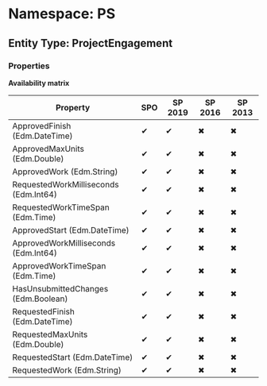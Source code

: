 # Namespace: PS
## Entity Type: ProjectEngagement

### Properties

**Availability matrix**

Property | SPO | SP 2019 | SP 2016 | SP 2013
----------|-----|---------|---------|--------
ApprovedFinish (Edm.DateTime) | ✔ | ✔ | ✖ | ✖
ApprovedMaxUnits (Edm.Double) | ✔ | ✔ | ✖ | ✖
ApprovedWork (Edm.String) | ✔ | ✔ | ✖ | ✖
RequestedWorkMilliseconds (Edm.Int64) | ✔ | ✔ | ✖ | ✖
RequestedWorkTimeSpan (Edm.Time) | ✔ | ✔ | ✖ | ✖
ApprovedStart (Edm.DateTime) | ✔ | ✔ | ✖ | ✖
ApprovedWorkMilliseconds (Edm.Int64) | ✔ | ✔ | ✖ | ✖
ApprovedWorkTimeSpan (Edm.Time) | ✔ | ✔ | ✖ | ✖
HasUnsubmittedChanges (Edm.Boolean) | ✔ | ✔ | ✖ | ✖
RequestedFinish (Edm.DateTime) | ✔ | ✔ | ✖ | ✖
RequestedMaxUnits (Edm.Double) | ✔ | ✔ | ✖ | ✖
RequestedStart (Edm.DateTime) | ✔ | ✔ | ✖ | ✖
RequestedWork (Edm.String) | ✔ | ✔ | ✖ | ✖

